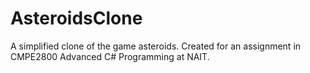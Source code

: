 # AsteroidsClone
A simplified clone of the game asteroids.  Created for an assignment in CMPE2800 Advanced C# Programming at NAIT.
